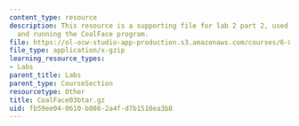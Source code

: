 ```yaml
---
content_type: resource
description: This resource is a supporting file for lab 2 part 2, used installing
  and running the CoalFace program.
file: https://ol-ocw-studio-app-production.s3.amazonaws.com/courses/6-877j-computational-evolutionary-biology-fall-2005/fb59ee040610b0862a4fd7b1510ea3b8_CoalFace03btar.gz
file_type: application/x-gzip
learning_resource_types:
- Labs
parent_title: Labs
parent_type: CourseSection
resourcetype: Other
title: CoalFace03btar.gz
uid: fb59ee04-0610-b086-2a4f-d7b1510ea3b8
---
```

